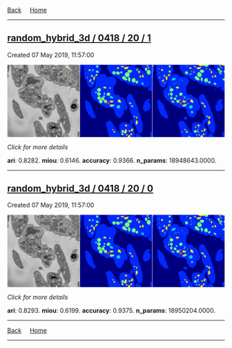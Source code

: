 
[Back](..)&nbsp;&nbsp;&nbsp;&nbsp;&nbsp;[Home](https://leapmanlab.github.io/snapshots)

---

<div class="summary"><a href="1"><h2>random_hybrid_3d / 0418 / 20 / 1</h2></a><p>Created 07 May 2019, 11:57:00
</p><a href="1"><img src="1/media/summary.png" align="center"></a><p>
<i>Click for more details</i>
</p></div>

**ari**: 0.8282. **miou**: 0.6146. **accuracy**: 0.9366. **n_params**: 18948643.0000. 

---

<div class="summary"><a href="0"><h2>random_hybrid_3d / 0418 / 20 / 0</h2></a><p>Created 07 May 2019, 11:57:00
</p><a href="0"><img src="0/media/summary.png" align="center"></a><p>
<i>Click for more details</i>
</p></div>

**ari**: 0.8293. **miou**: 0.6199. **accuracy**: 0.9375. **n_params**: 18950204.0000. 

---

[Back](..)&nbsp;&nbsp;&nbsp;&nbsp;&nbsp;[Home](https://leapmanlab.github.io/snapshots)

---